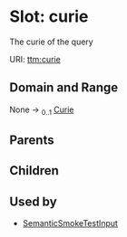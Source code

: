 
# Slot: curie


The curie of the query

URI: [ttm:curie](https://w3id.org/TranslatorSRI/TranslatorTestingModel/curie)


## Domain and Range

None &#8594;  <sub>0..1</sub> [Curie](types/Curie.md)

## Parents


## Children


## Used by

 * [SemanticSmokeTestInput](SemanticSmokeTestInput.md)
